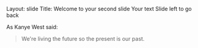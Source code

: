 Layout: slide
Title: Welcome to your second slide 
Your text
Slide left to go back

As Kanye West said:

> We're living the future so
> the present is our past.
